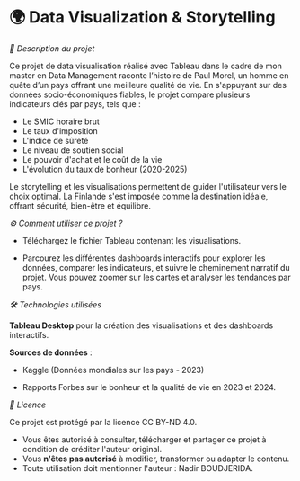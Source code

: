 # 🌍 Data Visualization & Storytelling
*📖 Description du projet*

Ce projet de data visualisation réalisé avec Tableau dans le cadre de mon master en Data Management raconte l’histoire de Paul Morel, un homme en quête d’un pays offrant une meilleure qualité de vie. En s'appuyant sur des données socio-économiques fiables, le projet compare plusieurs indicateurs clés par pays, tels que :

- Le SMIC horaire brut
- Le taux d'imposition
- L'indice de sûreté
- Le niveau de soutien social
- Le pouvoir d'achat et le coût de la vie
- L'évolution du taux de bonheur (2020-2025)

Le storytelling et les visualisations permettent de guider l'utilisateur vers le choix optimal. La Finlande s'est imposée comme la destination idéale, offrant sécurité, bien-être et équilibre.

*⚙️ Comment utiliser ce projet ?*

- Téléchargez le fichier Tableau contenant les visualisations.

- Parcourez les différentes dashboards interactifs pour explorer les données, comparer les indicateurs, et suivre le cheminement narratif du projet.
Vous pouvez zoomer sur les cartes et analyser les tendances par pays.

*🛠️ Technologies utilisées*

**Tableau Desktop** pour la création des visualisations et des dashboards interactifs.

**Sources de données** :

- Kaggle (Données mondiales sur les pays - 2023)

- Rapports Forbes sur le bonheur et la qualité de vie en 2023 et 2024.

*📄 Licence*

Ce projet est protégé par la licence CC BY-ND 4.0.

- Vous êtes autorisé à consulter, télécharger et partager ce projet à condition de créditer l'auteur original.
- Vous **n'êtes pas autorisé** à modifier, transformer ou adapter le contenu.
- Toute utilisation doit mentionner l'auteur : Nadir BOUDJERIDA.
